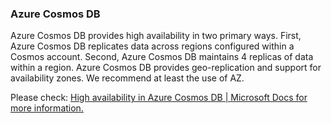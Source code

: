 ### Azure Cosmos DB

Azure Cosmos DB provides high availability in two primary ways. First, Azure Cosmos DB replicates data across regions configured within a Cosmos account. Second, Azure Cosmos DB maintains 4 replicas of data within a region.
Azure Cosmos DB provides geo-replication and support for availability zones. We recommend at least the use of AZ.
 
Please check: [High availability in Azure Cosmos DB | Microsoft Docs for more information.](https://docs.microsoft.com/en-us/azure/cosmos-db/high-availability)
